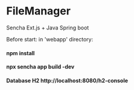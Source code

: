 # FileManager
Sencha Ext.js + Java Spring boot 

Before start: 
in 'webapp' directory: 
#### npm install
#### npx sencha app build -dev


#### Database H2  http://localhost:8080/h2-console
